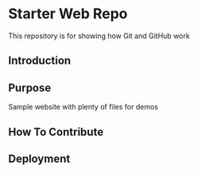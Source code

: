 # Starter Web Repo

This repository is for showing how Git and GitHub work

## Introduction

## Purpose

Sample website with plenty of files for demos

## How To Contribute

## Deployment